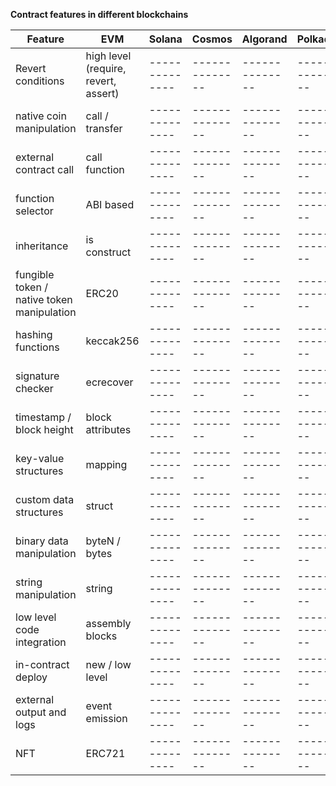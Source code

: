 **Contract features in different blockchains** 

| Feature                                    | EVM                                  | Solana         | Cosmos         | Algorand       | Polkadot       |
|--------------------------------------------|--------------------------------------|----------------|----------------|----------------|----------------|
| Revert conditions                          | high level (require, revert, assert) | -------------- | -------------- | -------------- | -------------- |
| native coin manipulation                   | call / transfer                      | -------------- | -------------- | -------------- | -------------- |
| external contract call                     | call function                        | -------------- | -------------- | -------------- | -------------- |
| function selector                          | ABI based                            | -------------- | -------------- | -------------- | -------------- |
| inheritance                                | is construct                         | -------------- | -------------- | -------------- | -------------- |
| fungible token / native token manipulation | ERC20                                | -------------- | -------------- | -------------- | -------------- |
| hashing functions                          | keccak256                            | -------------- | -------------- | -------------- | -------------- |
| signature checker                          | ecrecover                            | -------------- | -------------- | -------------- | -------------- |
| timestamp / block height                   | block attributes                     | -------------- | -------------- | -------------- | -------------- |
| key-value structures                       | mapping                              | -------------- | -------------- | -------------- | -------------- |
| custom data structures                     | struct                               | -------------- | -------------- | -------------- | -------------- |
| binary data manipulation                   | byteN / bytes                        | -------------- | -------------- | -------------- | -------------- |
| string manipulation                        | string                               | -------------- | -------------- | -------------- | -------------- |
| low level code integration                 | assembly blocks                      | -------------- | -------------- | -------------- | -------------- |
| in-contract deploy                         | new / low level                      | -------------- | -------------- | -------------- | -------------- |
| external output and logs                   | event emission                       | -------------- | -------------- | -------------- | -------------- |
| NFT                                        | ERC721                               | -------------- | -------------- | -------------- | -------------- |






